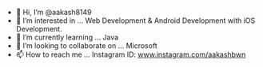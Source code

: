 - 👋 Hi, I’m @aakash8149
- 👀 I’m interested in ... Web Development & Android Development with iOS Development.
- 🌱 I’m currently learning ... Java 
- 💞️ I’m looking to collaborate on ... Microsoft
- 📫 How to reach me ... Instagram ID: www.instagram.com/aakashbwn

<!---
aakash8149/aakash8149 is a ✨ special ✨ repository because its `README.md` (this file) appears on your GitHub profile.
You can click the Preview link to take a look at your changes.
--->
